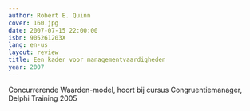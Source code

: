 ```yaml
---
author: Robert E. Quinn
cover: 160.jpg
date: 2007-07-15 22:00:00
isbn: 905261203X
lang: en-us
layout: review
title: Een kader voor managementvaardigheden
year: 2007
---
```

Concurrerende Waarden-model, hoort bij cursus Congruentiemanager, Delphi Training 2005

